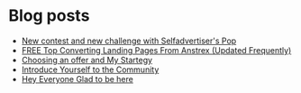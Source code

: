 # Blog posts
<!-- BLOG-POST-LIST:START -->
- [New contest and new challenge with Selfadvertiser&#39;s Pop](https://afflift.com/f/threads/new-contest-and-new-challenge-with-selfadvertisers-pop.10676/)
- [FREE Top Converting Landing Pages From Anstrex &lpar;Updated Frequently&rpar;](https://afflift.com/f/threads/free-top-converting-landing-pages-from-anstrex-updated-frequently.2596/)
- [Choosing an offer and My Startegy](https://afflift.com/f/threads/choosing-an-offer-and-my-startegy.10714/)
- [Introduce Yourself to the Community](https://afflift.com/f/threads/introduce-yourself-to-the-community.1103/)
- [Hey Everyone Glad to be here](https://afflift.com/f/threads/hey-everyone-glad-to-be-here.10713/)
<!-- BLOG-POST-LIST:END -->
